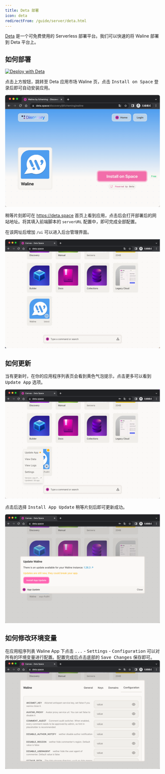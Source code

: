 ```yaml
---
title: Deta 部署
icon: deta
redirectFrom: /guide/server/deta.html
---
```


[Deta](https://deta.space/) 是一个可免费使用的 Serverless 部署平台。我们可以快速的将 Waline 部署到 Deta 平台上。

<!-- more -->

## 如何部署

[![Deploy with Deta](https://deta.space/buttons/dark.svg)](
https://deta.space/discovery/@lizheming/waline)

点击上方按钮，跳转至 Deta 应用市场 Waline 页，点击 <kbd>Install on Space</kbd> 登录后即可自动安装应用。

![](../../assets/deta.png)

稍等片刻即可在 https://deta.space 首页上看到应用，点击后会打开部署后的网站地址。将其填入前端脚本的 `serverURL` 配置中，即可完成全部配置。

在该网址后增加 `/ui` 可以进入后台管理界面。

![](../../assets/deta-1.png)
## 如何更新

当有更新时，在你的应用程序列表页会看到黄色气泡提示，点击更多可以看到 <kbd>Update App</kbd> 选项。

![](../../assets/deta-2.png)


点击后选择 <kbd>Install App Update</kbd> 稍等片刻后即可更新成功。

![](../../assets/deta-3.png)

## 如何修改环境变量

在应用程序列表 Waline App 下点击 <kbd>...</kbd> - <kbd>Settings</kbd> - <kbd>Configuration</kbd> 可以对所有的环境变量进行配置。配置完成后点击底部的 <kbd>Save Changes</kbd> 保存即可。
![](../../assets/deta-4.png)